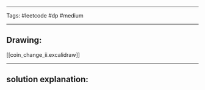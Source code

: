 

----

Tags: #leetcode #dp #medium

----

## Drawing:
[[coin_change_ii.excalidraw]]

----


## solution explanation:

